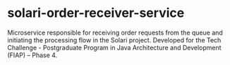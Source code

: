 # solari-order-receiver-service
Microservice responsible for receiving order requests from the queue and initiating the processing flow in the Solari project. Developed for the Tech Challenge - Postgraduate Program in Java Architecture and Development (FIAP) – Phase 4.
